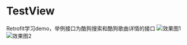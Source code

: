 # TestView
Retrofit学习demo，举例接口为酷狗搜索和酷狗歌曲详情的接口
![效果图1](https://github.com/xaEHu/TestView/blob/99566c5b44f257a95b140dcf4637e111281f6a65/device-2019-05-20-124603.png)
![效果图2](https://github.com/xaEHu/TestView/blob/99566c5b44f257a95b140dcf4637e111281f6a65/device-2019-05-20-124631.png)

